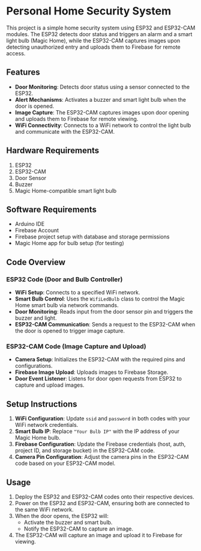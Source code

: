 
# Personal Home Security System

This project is a simple home security system using ESP32 and ESP32-CAM modules. The ESP32 detects door status and triggers an alarm and a smart light bulb (Magic Home), while the ESP32-CAM captures images upon detecting unauthorized entry and uploads them to Firebase for remote access.

## Features

- **Door Monitoring**: Detects door status using a sensor connected to the ESP32.
- **Alert Mechanisms**: Activates a buzzer and smart light bulb when the door is opened.
- **Image Capture**: The ESP32-CAM captures images upon door opening and uploads them to Firebase for remote viewing.
- **WiFi Connectivity**: Connects to a WiFi network to control the light bulb and communicate with the ESP32-CAM.

## Hardware Requirements

1. ESP32
2. ESP32-CAM
3. Door Sensor
4. Buzzer
5. Magic Home-compatible smart light bulb

## Software Requirements

- Arduino IDE
- Firebase Account
- Firebase project setup with database and storage permissions
- Magic Home app for bulb setup (for testing)

## Code Overview

### ESP32 Code (Door and Bulb Controller)

- **WiFi Setup**: Connects to a specified WiFi network.
- **Smart Bulb Control**: Uses the `WifiLedBulb` class to control the Magic Home smart bulb via network commands.
- **Door Monitoring**: Reads input from the door sensor pin and triggers the buzzer and light.
- **ESP32-CAM Communication**: Sends a request to the ESP32-CAM when the door is opened to trigger image capture.

### ESP32-CAM Code (Image Capture and Upload)

- **Camera Setup**: Initializes the ESP32-CAM with the required pins and configurations.
- **Firebase Image Upload**: Uploads images to Firebase Storage.
- **Door Event Listener**: Listens for door open requests from ESP32 to capture and upload images.

## Setup Instructions

1. **WiFi Configuration**: Update `ssid` and `password` in both codes with your WiFi network credentials.
2. **Smart Bulb IP**: Replace `"Your Bulb IP"` with the IP address of your Magic Home bulb.
3. **Firebase Configuration**: Update the Firebase credentials (host, auth, project ID, and storage bucket) in the ESP32-CAM code.
4. **Camera Pin Configuration**: Adjust the camera pins in the ESP32-CAM code based on your ESP32-CAM model.

## Usage

1. Deploy the ESP32 and ESP32-CAM codes onto their respective devices.
2. Power on the ESP32 and ESP32-CAM, ensuring both are connected to the same WiFi network.
3. When the door opens, the ESP32 will:
   - Activate the buzzer and smart bulb.
   - Notify the ESP32-CAM to capture an image.
4. The ESP32-CAM will capture an image and upload it to Firebase for viewing.
